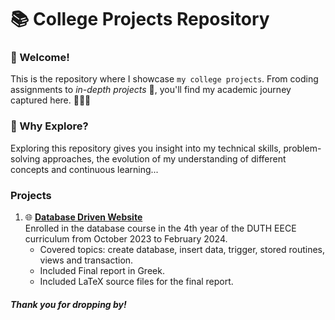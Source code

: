 # 📚 College Projects Repository

### 👋 Welcome!

This is the repository where I showcase `my college projects`. From coding assignments to *in-depth projects* 🚀, you'll find my academic journey captured here. 👩🏽‍💻

### 🌟 Why Explore?
Exploring this repository gives you insight into my technical skills, problem-solving approaches, the evolution of my understanding of different concepts and continuous learning...

### Projects
1. 🌐 [**Database Driven Website**](https://github.com/vicky-milioudi/University-Projects/tree/main/Databases%202023-2024) \
   Enrolled in the database course in the 4th year of the DUTH EECE curriculum from October 2023 to February 2024. 
      - Covered topics: create database, insert data, trigger, stored routines, views and transaction.
      - Included Final report in Greek.
      - Included LaTeX source files for the final report.

##### *Thank you for dropping by!*
